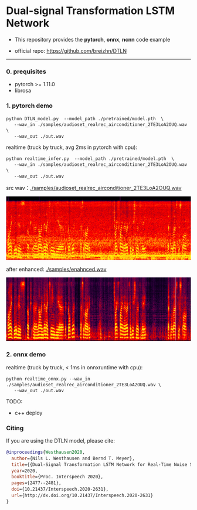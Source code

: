 # Dual-signal Transformation LSTM Network

+ This repository provides the **pytorch**, **onnx**, **ncnn** code example

+ official repo:  https://github.com/breizhn/DTLN
---



### 0. prequisites

- pytorch >= 1.11.0
- librosa

### 1. pytorch demo

```
python DTLN_model.py  --model_path ./pretrained/model.pth  \
   --wav_in ./samples/audioset_realrec_airconditioner_2TE3LoA2OUQ.wav \
   --wav_out ./out.wav
```

realtime (truck by truck, avg 2ms in pytorch with cpu):

```
python realtime_infer.py  --model_path ./pretrained/model.pth  \
   --wav_in ./samples/audioset_realrec_airconditioner_2TE3LoA2OUQ.wav \
   --wav_out ./out.wav
```

src wav：[./samples/audioset_realrec_airconditioner_2TE3LoA2OUQ.wav](./samples/)

![](./samples/in.png)


after enhanced: [./samples/enahnced.wav](./samples/)

![](./samples/out.png)

### 2. onnx demo
realtime (truck by truck, < 1ms in onnxruntime with cpu):

```
python realtime_onnx.py --wav_in ./samples/audioset_realrec_airconditioner_2TE3LoA2OUQ.wav \
   --wav_out ./out.wav
```

TODO:
- c++ deploy


### Citing

If you are using the DTLN model, please cite:

```BibTex
@inproceedings{Westhausen2020,
  author={Nils L. Westhausen and Bernd T. Meyer},
  title={{Dual-Signal Transformation LSTM Network for Real-Time Noise Suppression}},
  year=2020,
  booktitle={Proc. Interspeech 2020},
  pages={2477--2481},
  doi={10.21437/Interspeech.2020-2631},
  url={http://dx.doi.org/10.21437/Interspeech.2020-2631}
}
```
